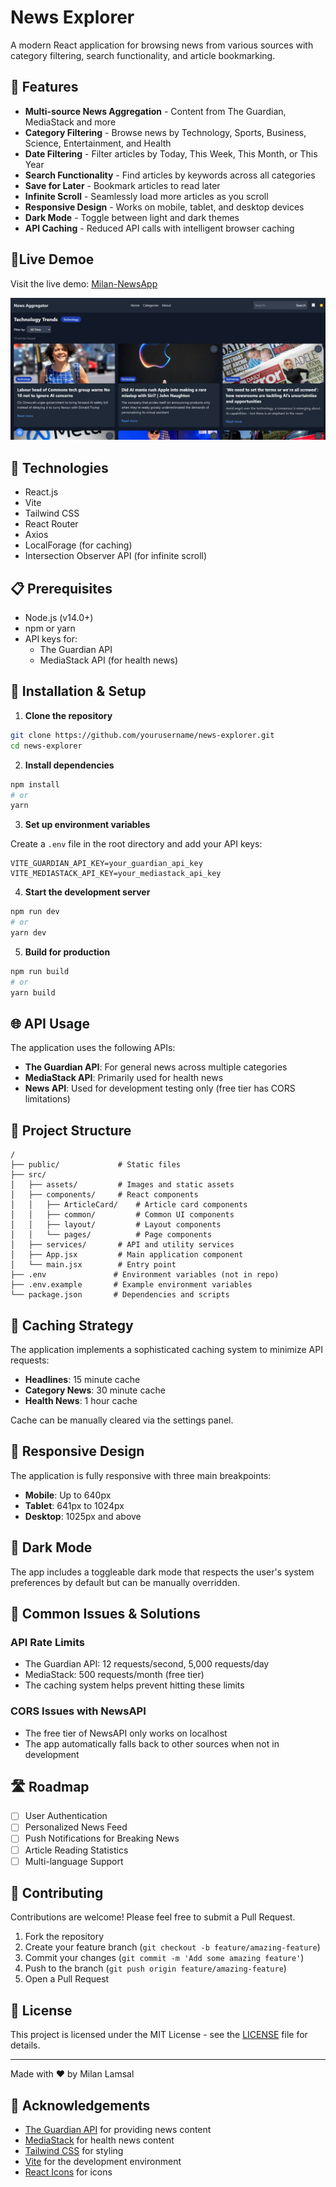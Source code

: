 # News Explorer


A modern React application for browsing news from various sources with category filtering, search functionality, and article bookmarking.

## 🚀 Features

- **Multi-source News Aggregation** - Content from The Guardian, MediaStack and more
- **Category Filtering** - Browse news by Technology, Sports, Business, Science, Entertainment, and Health
- **Date Filtering** - Filter articles by Today, This Week, This Month, or This Year
- **Search Functionality** - Find articles by keywords across all categories
- **Save for Later** - Bookmark articles to read later
- **Infinite Scroll** - Seamlessly load more articles as you scroll
- **Responsive Design** - Works on mobile, tablet, and desktop devices
- **Dark Mode** - Toggle between light and dark themes
- **API Caching** - Reduced API calls with intelligent browser caching

## 🔴Live Demoe
Visit the live demo: [Milan-NewsApp](https://milan-news-app-nine-kappa.vercel.app)

![Blog Preview](src/assets/Image.png)



## 🔧 Technologies

- React.js
- Vite
- Tailwind CSS
- React Router
- Axios
- LocalForage (for caching)
- Intersection Observer API (for infinite scroll)

## 📋 Prerequisites

- Node.js (v14.0+)
- npm or yarn
- API keys for:
  - The Guardian API
  - MediaStack API (for health news)

## 🚀 Installation & Setup

1. **Clone the repository**

```bash
git clone https://github.com/yourusername/news-explorer.git
cd news-explorer
```

2. **Install dependencies**

```bash
npm install
# or
yarn
```

3. **Set up environment variables**

Create a `.env` file in the root directory and add your API keys:

```
VITE_GUARDIAN_API_KEY=your_guardian_api_key
VITE_MEDIASTACK_API_KEY=your_mediastack_api_key
```

4. **Start the development server**

```bash
npm run dev
# or
yarn dev
```

5. **Build for production**

```bash
npm run build
# or
yarn build
```

## 🌐 API Usage

The application uses the following APIs:

- **The Guardian API**: For general news across multiple categories
- **MediaStack API**: Primarily used for health news
- **News API**: Used for development testing only (free tier has CORS limitations)

## 📂 Project Structure

```
/
├── public/             # Static files
├── src/
│   ├── assets/         # Images and static assets
│   ├── components/     # React components
│   │   ├── ArticleCard/    # Article card components
│   │   ├── common/         # Common UI components
│   │   ├── layout/         # Layout components
│   │   └── pages/          # Page components
│   ├── services/       # API and utility services
│   ├── App.jsx         # Main application component
│   └── main.jsx        # Entry point
├── .env               # Environment variables (not in repo)
├── .env.example       # Example environment variables
└── package.json       # Dependencies and scripts
```

## 🔄 Caching Strategy

The application implements a sophisticated caching system to minimize API requests:

- **Headlines**: 15 minute cache
- **Category News**: 30 minute cache
- **Health News**: 1 hour cache

Cache can be manually cleared via the settings panel.

## 📱 Responsive Design

The application is fully responsive with three main breakpoints:
- **Mobile**: Up to 640px
- **Tablet**: 641px to 1024px
- **Desktop**: 1025px and above

## 🌙 Dark Mode

The app includes a toggleable dark mode that respects the user's system preferences by default but can be manually overridden.

## 🚨 Common Issues & Solutions

### API Rate Limits
- The Guardian API: 12 requests/second, 5,000 requests/day
- MediaStack: 500 requests/month (free tier)
- The caching system helps prevent hitting these limits

### CORS Issues with NewsAPI
- The free tier of NewsAPI only works on localhost
- The app automatically falls back to other sources when not in development

## 🛣️ Roadmap

- [ ] User Authentication
- [ ] Personalized News Feed
- [ ] Push Notifications for Breaking News
- [ ] Article Reading Statistics
- [ ] Multi-language Support

## 🤝 Contributing

Contributions are welcome! Please feel free to submit a Pull Request.

1. Fork the repository
2. Create your feature branch (`git checkout -b feature/amazing-feature`)
3. Commit your changes (`git commit -m 'Add some amazing feature'`)
4. Push to the branch (`git push origin feature/amazing-feature`)
5. Open a Pull Request

## 📜 License

This project is licensed under the MIT License - see the [LICENSE](LICENSE) file for details.

---

Made with ❤️ by Milan Lamsal 

## 👏 Acknowledgements

- [The Guardian API](https://open-platform.theguardian.com/) for providing news content
- [MediaStack](https://mediastack.com/) for health news content
- [Tailwind CSS](https://tailwindcss.com/) for styling
- [Vite](https://vitejs.dev/) for the development environment
- [React Icons](https://react-icons.github.io/react-icons/) for icons
